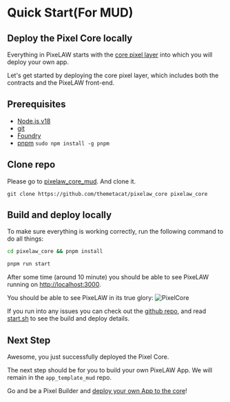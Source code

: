 # Quick Start(For MUD)

## Deploy the Pixel Core locally
Everything in PixeLAW starts with the [core pixel layer](https://github.com/themetacat/pixelaw_core) into which you will deploy your own app.

Let's get started by deploying the core pixel layer, which includes both the contracts and the PixeLAW front-end.

## Prerequisites
- [Node.js v18](https://nodejs.org/en/download/package-manager)
- [git](https://git-scm.com/book/en/v2/Getting-Started-Installing-Git)
- [Foundry](https://book.getfoundry.sh/getting-started/installation)
- [pnpm](https://pnpm.io/)
`
sudo npm install -g pnpm
`

## Clone repo

Please go to [pixelaw\_core\_mud](https://github.com/themetacat/pixelaw_core). And clone it.

```console
git clone https://github.com/themetacat/pixelaw_core pixelaw_core
```

## Build and deploy locally

To make sure everything is working correctly, run the following command to do all things:

```sh
cd pixelaw_core && pnpm install
```
```sh
pnpm run start
```

After some time (around 10 minute) you should be able to see PixeLAW running on [http://localhost:3000](http://localhost:3000).

You should be able to see PixeLAW in its true glory: ![PixelCore](../images/PixelCore.png)

If you run into any issues you can check out the [github repo](https://github.com/themetacat/pixelaw_app_template_mud/tree/main), and read [start.sh](https://github.com/themetacat/pixelaw_core/blob/main/start.sh) to see the build and deploy details.

## Next Step

Awesome, you just successfully deployed the Pixel Core. 

The next step should be for you to build your own PixeLAW App. We will remain in the `app_template_mud` repo.

Go and be a Pixel Builder and [deploy your own App to the core](../build-app/1-build-app-mud.md)!